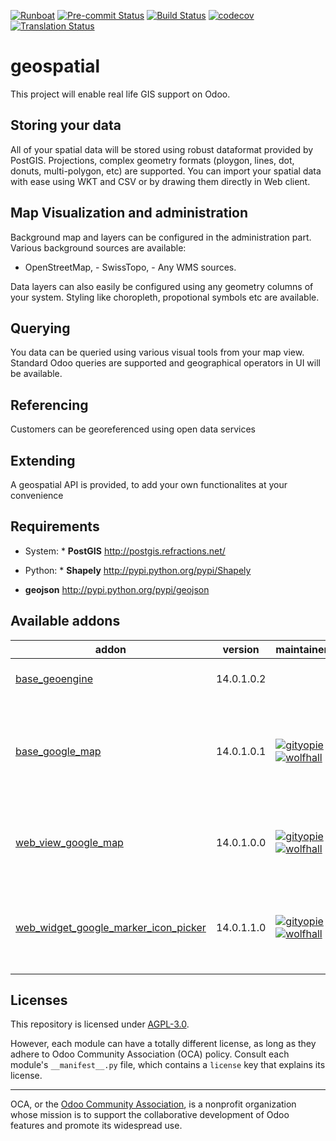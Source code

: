 
[![Runboat](https://img.shields.io/badge/runboat-Try%20me-875A7B.png)](https://runboat.odoo-community.org/builds?repo=OCA/geospatial&target_branch=14.0)
[![Pre-commit Status](https://github.com/OCA/geospatial/actions/workflows/pre-commit.yml/badge.svg?branch=14.0)](https://github.com/OCA/geospatial/actions/workflows/pre-commit.yml?query=branch%3A14.0)
[![Build Status](https://github.com/OCA/geospatial/actions/workflows/test.yml/badge.svg?branch=14.0)](https://github.com/OCA/geospatial/actions/workflows/test.yml?query=branch%3A14.0)
[![codecov](https://codecov.io/gh/OCA/geospatial/branch/14.0/graph/badge.svg)](https://codecov.io/gh/OCA/geospatial)
[![Translation Status](https://translation.odoo-community.org/widgets/geospatial-14-0/-/svg-badge.svg)](https://translation.odoo-community.org/engage/geospatial-14-0/?utm_source=widget)

<!-- /!\ do not modify above this line -->

# geospatial

This project will enable real life GIS support on Odoo.

## Storing your data

All of your spatial data will be stored using robust dataformat provided by PostGIS.
Projections, complex geometry formats (ploygon, lines, dot, donuts, multi-polygon,
etc) are supported. You can import your spatial data with ease using WKT and CSV or by
drawing them directly in Web client.

## Map Visualization and administration

Background map and layers can be configured in the administration part. Various
background sources are available:

- OpenStreetMap, - SwissTopo, - Any WMS sources.

Data layers can also easily be configured using any geometry columns of your system.
Styling like choropleth, propotional symbols etc are available.

## Querying

You data can be queried using various visual tools from your map view. Standard Odoo
queries are supported and geographical operators in UI will be available.

## Referencing

Customers can be georeferenced using open data services

## Extending

A geospatial API is provided, to add your own functionalites at your convenience


## Requirements

* System: *  **PostGIS** http://postgis.refractions.net/

* Python: *  **Shapely** http://pypi.python.org/pypi/Shapely

*  **geojson** http://pypi.python.org/pypi/geojson

<!-- /!\ do not modify below this line -->

<!-- prettier-ignore-start -->

[//]: # (addons)

Available addons
----------------
addon | version | maintainers | summary
--- | --- | --- | ---
[base_geoengine](base_geoengine/) | 14.0.1.0.2 |  | Geospatial support for Odoo
[base_google_map](base_google_map/) | 14.0.1.0.1 | [![gityopie](https://github.com/gityopie.png?size=30px)](https://github.com/gityopie) [![wolfhall](https://github.com/wolfhall.png?size=30px)](https://github.com/wolfhall) | View modes and widgets to integrate Google Maps in your UI
[web_view_google_map](web_view_google_map/) | 14.0.1.0.0 | [![gityopie](https://github.com/gityopie.png?size=30px)](https://github.com/gityopie) [![wolfhall](https://github.com/wolfhall.png?size=30px)](https://github.com/wolfhall) | Add a Google Map view type to the Odoo web client
[web_widget_google_marker_icon_picker](web_widget_google_marker_icon_picker/) | 14.0.1.1.0 | [![gityopie](https://github.com/gityopie.png?size=30px)](https://github.com/gityopie) [![wolfhall](https://github.com/wolfhall.png?size=30px)](https://github.com/wolfhall) | Google map widget allowing to set marker's color

[//]: # (end addons)

<!-- prettier-ignore-end -->

## Licenses

This repository is licensed under [AGPL-3.0](LICENSE).

However, each module can have a totally different license, as long as they adhere to Odoo Community Association (OCA)
policy. Consult each module's `__manifest__.py` file, which contains a `license` key
that explains its license.

----
OCA, or the [Odoo Community Association](http://odoo-community.org/), is a nonprofit
organization whose mission is to support the collaborative development of Odoo features
and promote its widespread use.
